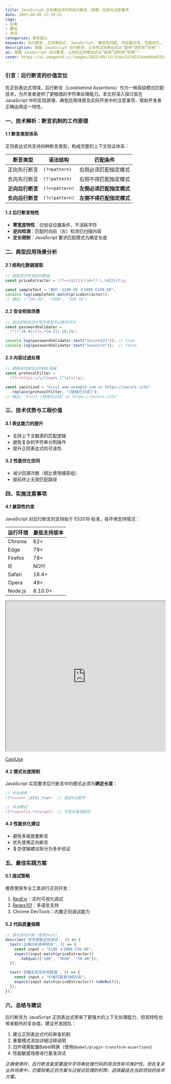 ```yaml
---
title: JavaScript 正则表达式中的后行断言：原理、应用与注意事项
date: 2025-04-05 17:39:55
tags:
- 实用
- 建站
- 测试
categories: 莫写屎山
keywords: 后行断言, 正则表达式, JavaScript, 兼容性问题, 浏览器支持, 性能优化, 代码维护, 调试工具
description: 掌握 JavaScript 后行断言，让你的正则表达式从“能用”进阶到“好用”！
ai: 掌握 JavaScript 后行断言，让你的正则表达式从“能用”进阶到“好用”！
cover: https://s1.imagehub.cc/images/2025/04/13/2fabc53702524ab84b0525de877c1699.webp
---
```

### 引言：后行断言的价值定位

在正则表达式领域，后行断言（Lookbehind Assertions）作为一种高级模式匹配技术，为开发者提供了更精细的字符串处理能力。本文将深入探讨其在 JavaScript 中的实现原理、典型应用场景及实际开发中的注意事项，帮助开发者正确运用这一特性。

### 一、技术解析：断言机制的工作原理

#### 1.1 断言类型体系
正则表达式共支持四种断言类型，构成完整的上下文验证体系：

| 断言类型             | 语法结构      | 匹配条件                   |
|----------------------|--------------|---------------------------|
| 正向先行断言         | `(?=pattern)` | 右侧必须匹配指定模式       |
| 负向先行断言         | `(?!pattern)` | 右侧不得匹配指定模式       |
| **正向后行断言**     | `(?<=pattern)`| **左侧必须匹配指定模式**   |
| **负向后行断言**     | `(?<!pattern)`| **左侧不得匹配指定模式**   |

#### 1.2 后行断言特性
- **零宽度特性**：仅验证位置条件，不消耗字符
- **逆向检测**：匹配时向前（左）检测已扫描内容
- **定长限制**：JavaScript 要求匹配模式为确定长度

### 二、典型应用场景分析

#### 2.1 结构化数据提取
```javascript
// 提取货币符号后的数值
const priceExtractor = /(?<=\$|€|￥)\d+(?:\.\d{2})?/g;

const sampleText = "售价：$299.99 ￥1999 €349.50";
console.log(sampleText.match(priceExtractor)); 
// 输出: ["299.99", "1999", "349.50"]
```

#### 2.2 安全校验场景
```javascript
// 验证密码包含大写字母且不以数字开头
const passwordValidator = 
  /^(?![0-9])(?=.*[A-Z]).{8,}$/;

console.log(passwordValidator.test("Secure123")); // true
console.log(passwordValidator.test("1nsecure"));  // false
```

#### 2.3 内容过滤处理
```javascript
// 替换非加密协议的URL链接
const protocolFilter = 
  /(?<!https:\/\/)(www\.[^\s]+)/gi;

const sanitized = "Visit www.example.com or https://secure.site"
  .replace(protocolFilter, "[链接已过滤]");
// 输出: "Visit [链接已过滤] or https://secure.site"
```

### 三、技术优势与工程价值

#### 3.1 表达能力的提升
- 支持上下文敏感的匹配逻辑
- 避免复杂的字符串分割操作
- 提升正则表达式的可读性

#### 3.2 性能优化空间
- 减少回溯次数（相比使用捕获组）
- 提前终止无效匹配路径

### 四、实施注意事项

#### 4.1 兼容性约束
JavaScript 对后行断言的支持始于 ES2018 标准，各环境支持情况：

| 运行环境        | 最低支持版本   |
|----------------|---------------|
| Chrome         | 62+           |
| Edge           | 79+           |
| Firefox        | 78+           |
| IE             | NO!!!         |
| Safari         | 16.4+         |
| Opera          | 49+           |
| Node.js        | 8.10.0+       |

<iframe width="100%" height="475" src="https://caniuse.bitsofco.de/embed/index.html?feat=js-regexp-lookbehind&amp;periods=future_1,current,past_1,past_2,past_3&amp;accessible-colours=false"></iframe>

[CanIUse](https://caniuse.com/js-regexp-lookbehind)

#### 4.2 模式长度限制
JavaScript 实现要求后行断言中的模式必须为**确定长度**：

```javascript
// 合法使用
/(?<=user_\d{4}_)\w+/  // 固定4位数字

// 非法模式
/(?<=prefix.*)target/  // 可变长度通配符
```

#### 4.3 性能优化建议
- 避免多层嵌套断言
- 优先使用正向断言
- 复杂逻辑建议拆分为多步验证

### 五、最佳实践方案

#### 5.1 调试策略
推荐使用专业工具进行正则开发：
1. [RegExr](https://regexr.com/)：实时可视化调试
2. [Regex101](https://regex101.com/)：多语言支持
3. Chrome DevTools：内置正则调试能力

#### 5.2 代码质量保障
```javascript
// 单元测试示例（使用Jest）
describe('货币提取正则测试', () => {
  test('正确识别多种货币', () => {
    const input = "$100 ￥2000 €50.00";
    expect(input.match(priceExtractor))
      .toEqual(["100", "2000", "50.00"]);
  });

  test('忽略无货币符号数值', () => {
    const input = "价格可能是300左右";
    expect(input.match(priceExtractor)).toBeNull();
  });
});
```

### 六、总结与建议

后行断言为 JavaScript 正则表达式带来了更强大的上下文处理能力，但其特性也带来额外的复杂度。建议开发团队：

1. 建立正则表达式代码审查机制
2. 重要模式添加详细注释说明
3. 旧环境需配置Babel转换（使用`@babel/plugin-transform-assertions`）
4. 性能敏感场景进行基准测试

*正确使用时，后行断言能显著提升字符串处理代码的简洁性和可维护性。但在复杂业务场景中，仍需权衡正则方案与过程式处理的利弊，选择最适合当前项目的技术方案。*
